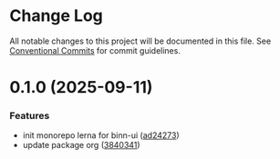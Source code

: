 # Change Log

All notable changes to this project will be documented in this file.
See [Conventional Commits](https://conventionalcommits.org) for commit guidelines.

# 0.1.0 (2025-09-11)


### Features

* init monorepo lerna for binn-ui ([ad24273](https://github.com/ntcbinh/binn-ui/commit/ad24273a0fda123b64e9afbd1b3ae69c0ffa73d5))
* update package org ([3840341](https://github.com/ntcbinh/binn-ui/commit/38403418b4b0e1894dc1fb30cf5328945b19d4be))
